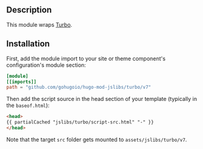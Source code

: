 ## Description

This module wraps [Turbo](https://github.com/hotwired/turbo).

## Installation

First, add the module import to your site or theme component's configuration's module section:

```toml
[module]
[[imports]]
path = "github.com/gohugoio/hugo-mod-jslibs/turbo/v7"
```

Then add the script source in the head section of your template (typically in the `baseof.html`):


```html
<head>
{{ partialCached "jslibs/turbo/script-src.html" "-" }}
</head>
```

Note that the target `src` folder gets mounted to `assets/jslibs/turbo/v7`.